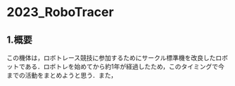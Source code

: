 # 2023_RoboTracer
## 1.概要
この機体は，ロボトレース競技に参加するためにサークル標準機を改良したロボットである．ロボトレを始めてから約1年が経過したため，このタイミングで今までの活動をまとめようと思う．また，
